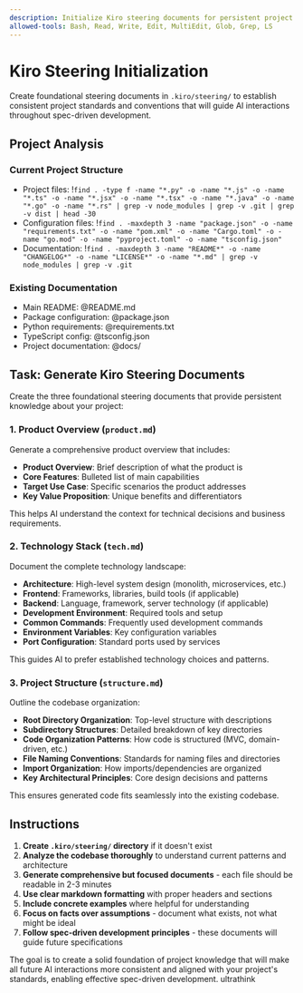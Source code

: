 ```yaml
---
description: Initialize Kiro steering documents for persistent project knowledge
allowed-tools: Bash, Read, Write, Edit, MultiEdit, Glob, Grep, LS
---
```


# Kiro Steering Initialization

Create foundational steering documents in `.kiro/steering/` to establish consistent project standards and conventions that will guide AI interactions throughout spec-driven development.

## Project Analysis

### Current Project Structure
- Project files: !`find . -type f -name "*.py" -o -name "*.js" -o -name "*.ts" -o -name "*.jsx" -o -name "*.tsx" -o -name "*.java" -o -name "*.go" -o -name "*.rs" | grep -v node_modules | grep -v .git | grep -v dist | head -30`
- Configuration files: !`find . -maxdepth 3 -name "package.json" -o -name "requirements.txt" -o -name "pom.xml" -o -name "Cargo.toml" -o -name "go.mod" -o -name "pyproject.toml" -o -name "tsconfig.json"`
- Documentation: !`find . -maxdepth 3 -name "README*" -o -name "CHANGELOG*" -o -name "LICENSE*" -o -name "*.md" | grep -v node_modules | grep -v .git`

### Existing Documentation
- Main README: @README.md
- Package configuration: @package.json
- Python requirements: @requirements.txt
- TypeScript config: @tsconfig.json
- Project documentation: @docs/

## Task: Generate Kiro Steering Documents

Create the three foundational steering documents that provide persistent knowledge about your project:

### 1. Product Overview (`product.md`)
Generate a comprehensive product overview that includes:
- **Product Overview**: Brief description of what the product is
- **Core Features**: Bulleted list of main capabilities
- **Target Use Case**: Specific scenarios the product addresses
- **Key Value Proposition**: Unique benefits and differentiators

This helps AI understand the context for technical decisions and business requirements.

### 2. Technology Stack (`tech.md`)
Document the complete technology landscape:
- **Architecture**: High-level system design (monolith, microservices, etc.)
- **Frontend**: Frameworks, libraries, build tools (if applicable)
- **Backend**: Language, framework, server technology (if applicable)
- **Development Environment**: Required tools and setup
- **Common Commands**: Frequently used development commands
- **Environment Variables**: Key configuration variables
- **Port Configuration**: Standard ports used by services

This guides AI to prefer established technology choices and patterns.

### 3. Project Structure (`structure.md`)
Outline the codebase organization:
- **Root Directory Organization**: Top-level structure with descriptions
- **Subdirectory Structures**: Detailed breakdown of key directories
- **Code Organization Patterns**: How code is structured (MVC, domain-driven, etc.)
- **File Naming Conventions**: Standards for naming files and directories
- **Import Organization**: How imports/dependencies are organized
- **Key Architectural Principles**: Core design decisions and patterns

This ensures generated code fits seamlessly into the existing codebase.

## Instructions

1. **Create `.kiro/steering/` directory** if it doesn't exist
2. **Analyze the codebase thoroughly** to understand current patterns and architecture
3. **Generate comprehensive but focused documents** - each file should be readable in 2-3 minutes
4. **Use clear markdown formatting** with proper headers and sections
5. **Include concrete examples** where helpful for understanding
6. **Focus on facts over assumptions** - document what exists, not what might be ideal
7. **Follow spec-driven development principles** - these documents will guide future specifications

The goal is to create a solid foundation of project knowledge that will make all future AI interactions more consistent and aligned with your project's standards, enabling effective spec-driven development.
ultrathink
